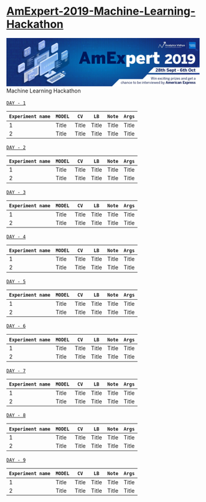 # [AmExpert-2019-Machine-Learning-Hackathon](https://datahack.analyticsvidhya.com/contest/amexpert-2019-machine-learning-hackathon)
![](./img.png)
 Machine Learning Hackathon
 
 
 [`DAY - 1`](./Day-1)
 

 
| `Experiment name`  | `MODEL`  | `CV`  | `LB` |`Note`|`Args`|
| ----------- | ----------- |----------- |----------- |----------- |----------- |
| 1      | Title       |Title       |Title       |Title       |Title       |
| 2      | Title       |Title       |Title       |Title       |Title       |


 [`DAY - 2`](./Day-2)
  

| `Experiment name`  | `MODEL`  | `CV`  | `LB` |`Note`|`Args`|
| ----------- | ----------- |----------- |----------- |----------- |----------- |
| 1      | Title       |Title       |Title       |Title       |Title       |
| 2      | Title       |Title       |Title       |Title       |Title       |


 [`DAY - 3`](./Day-3)
  

| `Experiment name`  | `MODEL`  | `CV`  | `LB` |`Note`|`Args`|
| ----------- | ----------- |----------- |----------- |----------- |----------- |
| 1      | Title       |Title       |Title       |Title       |Title       |
| 2      | Title       |Title       |Title       |Title       |Title       |


 [`DAY - 4`](./Day-4)
  

| `Experiment name`  | `MODEL`  | `CV`  | `LB` |`Note`|`Args`|
| ----------- | ----------- |----------- |----------- |----------- |----------- |
| 1      | Title       |Title       |Title       |Title       |Title       |
| 2      | Title       |Title       |Title       |Title       |Title       |


 [`DAY - 5`](./Day-5)
  

| `Experiment name`  | `MODEL`  | `CV`  | `LB` |`Note`|`Args`|
| ----------- | ----------- |----------- |----------- |----------- |----------- |
| 1      | Title       |Title       |Title       |Title       |Title       |
| 2      | Title       |Title       |Title       |Title       |Title       |


 [`DAY - 6`](./Day-6)
  

| `Experiment name`  | `MODEL`  | `CV`  | `LB` |`Note`|`Args`|
| ----------- | ----------- |----------- |----------- |----------- |----------- |
| 1      | Title       |Title       |Title       |Title       |Title       |
| 2      | Title       |Title       |Title       |Title       |Title       |


 [`DAY - 7`](./Day-7)
  

| `Experiment name`  | `MODEL`  | `CV`  | `LB` |`Note`|`Args`|
| ----------- | ----------- |----------- |----------- |----------- |----------- |
| 1      | Title       |Title       |Title       |Title       |Title       |
| 2      | Title       |Title       |Title       |Title       |Title       |


 [`DAY - 8`](./Day-8)
  

| `Experiment name`  | `MODEL`  | `CV`  | `LB` |`Note`|`Args`|
| ----------- | ----------- |----------- |----------- |----------- |----------- |
| 1      | Title       |Title       |Title       |Title       |Title       |
| 2      | Title       |Title       |Title       |Title       |Title       |


 [`DAY - 9`](./Day-9)
  

| `Experiment name`  | `MODEL`  | `CV`  | `LB` |`Note`|`Args`|
| ----------- | ----------- |----------- |----------- |----------- |----------- |
| 1      | Title       |Title       |Title       |Title       |Title       |
| 2      | Title       |Title       |Title       |Title       |Title       |
